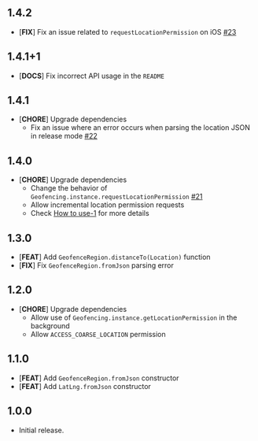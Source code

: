 ## 1.4.2

* [**FIX**] Fix an issue related to `requestLocationPermission` on iOS [#23](https://github.com/Dev-hwang/flutter_location/issues/23)

## 1.4.1+1

* [**DOCS**] Fix incorrect API usage in the `README`

## 1.4.1

* [**CHORE**] Upgrade dependencies
  - Fix an issue where an error occurs when parsing the location JSON in release mode [#22](https://github.com/Dev-hwang/flutter_location/issues/22)

## 1.4.0

* [**CHORE**] Upgrade dependencies
  - Change the behavior of `Geofencing.instance.requestLocationPermission` [#21](https://github.com/Dev-hwang/flutter_location/issues/21)
  - Allow incremental location permission requests
  - Check [How to use-1](https://pub.dev/packages/geofencing_api#how-to-use) for more details

## 1.3.0

* [**FEAT**] Add `GeofenceRegion.distanceTo(Location)` function
* [**FIX**] Fix `GeofenceRegion.fromJson` parsing error

## 1.2.0

* [**CHORE**] Upgrade dependencies
  - Allow use of `Geofencing.instance.getLocationPermission` in the background
  - Allow `ACCESS_COARSE_LOCATION` permission

## 1.1.0

* [**FEAT**] Add `GeofenceRegion.fromJson` constructor
* [**FEAT**] Add `LatLng.fromJson` constructor

## 1.0.0

* Initial release.
